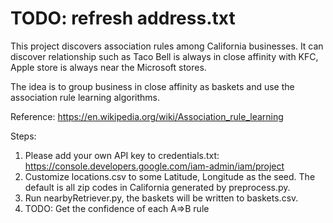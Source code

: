 # TODO: refresh address.txt

This project discovers association rules among California businesses. It can discover relationship such as Taco Bell is always in close affinity with KFC, Apple store is always near the Microsoft stores.

The idea is to group business in close affinity as baskets and use the association rule learning algorithms.


Reference:
https://en.wikipedia.org/wiki/Association_rule_learning

Steps:
1) Please add your own API key to credentials.txt: https://console.developers.google.com/iam-admin/iam/project
2) Customize locations.csv to some Latitude, Longitude as the seed. The default is all zip codes in California generated by preprocess.py.
3) Run nearbyRetriever.py, the baskets will be written to baskets.csv.
4) TODO: Get the confidence of each A=>B rule
